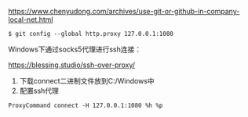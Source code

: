 https://www.chenyudong.com/archives/use-git-or-github-in-company-local-net.html



```
$ git config --global http.proxy 127.0.0.1:1080
```



Windows下通过socks5代理进行ssh连接：

https://blessing.studio/ssh-over-proxy/

1. 下载connect二进制文件放到C:/Windows中
2. 配置ssh代理

```
ProxyCommand connect -H 127.0.0.1:1080 %h %p
```

  


